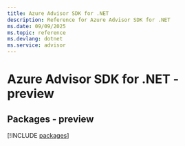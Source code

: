 ```yaml
---
title: Azure Advisor SDK for .NET
description: Reference for Azure Advisor SDK for .NET
ms.date: 09/09/2025
ms.topic: reference
ms.devlang: dotnet
ms.service: advisor
---
```

# Azure Advisor SDK for .NET - preview
## Packages - preview
[!INCLUDE [packages](advisor-index.md)]